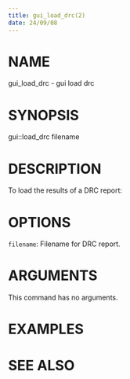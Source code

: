 ```yaml
---
title: gui_load_drc(2)
date: 24/09/08
---
```


# NAME

gui_load_drc - gui load drc

# SYNOPSIS

gui::load_drc 
    filename


# DESCRIPTION

To load the results of a DRC report:

# OPTIONS

`filename`:  Filename for DRC report.

# ARGUMENTS

This command has no arguments.

# EXAMPLES

# SEE ALSO
